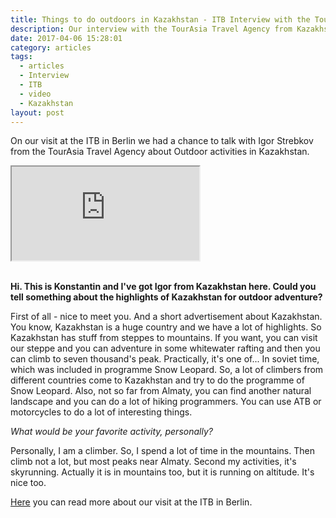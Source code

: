 ```yaml
---
title: Things to do outdoors in Kazakhstan - ITB Interview with the TourAsia Travel Agency
description: Our interview with the TourAsia Travel Agency from Kazakhstan at the ITB in Berlin
date: 2017-04-06 15:28:01
category: articles
tags:
  - articles
  - Interview
  - ITB
  - video
  - Kazakhstan
layout: post
---
```

On our visit at the ITB in Berlin we had a chance to talk with Igor Strebkov from the TourAsia Travel Agency about Outdoor activities in Kazakhstan.

<div class="embed-responsive embed-responsive-16by9">
  <iframe class="embed-responsive-item" src="https://www.youtube.com/embed/t-TTL9wgD3o"></iframe>
</div>
<br>

<!--more-->

**Hi. This is Konstantin and I've got Igor from Kazakhstan here. Could you tell something about the highlights of Kazakhstan for outdoor adventure?**

First of all - nice to meet you. And a short advertisement about Kazakhstan. You know, Kazakhstan is a huge country and we have a lot of highlights. So Kazakhstan has stuff from steppes to mountains. If you want, you can visit our steppe and you can adventure in some whitewater rafting and then you can climb to seven thousand's peak. Practically, it's one of... In soviet time, which was included in programme Snow Leopard. So, a lot of climbers from different countries come to Kazakhstan and try to do the programme of Snow Leopard. Also, not so far from Almaty, you can find another natural landscape and you can do a lot of hiking programmers. You can use ATB or motorcycles to do a lot of interesting things.

*What would be your favorite activity, personally?*

Personally, I am a climber. So, I spend a lot of time in the mountains. Then climb not a lot, but most peaks near Almaty. Second my activities, it's skyrunning. Actually it is in mountains too, but it is running on altitude. It's nice too.

<a href="http://www.hikeventures.com/ITB-2017/">Here</a> you can read more about our visit at the ITB in Berlin.
